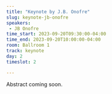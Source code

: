 ```yaml
---
title: "Keynote by J.B. Onofre"
slug: keynote-jb-onofre
speakers:
 - JB Onofre
time_start: 2023-09-20T09:30:00-04:00
time_end: 2023-09-20T10:00:00-04:00
room: Ballroom 1
track: keynote
day: 2
timeslot: 2

---
```


Abstract coming soon.